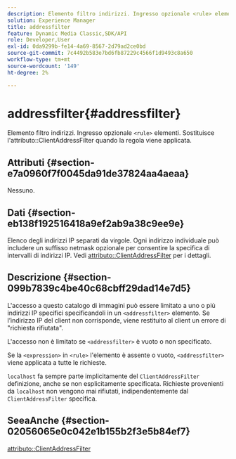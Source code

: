 ```yaml
---
description: Elemento filtro indirizzi. Ingresso opzionale <rule> elementi. Sostituisce l'attributo ClientAddressFilter quando la regola viene applicata.
solution: Experience Manager
title: addressfilter
feature: Dynamic Media Classic,SDK/API
role: Developer,User
exl-id: 0da9299b-fe14-4a69-8567-2d79ad2ce0bd
source-git-commit: 7c4492b583e7bd6fb87229c4566f1d9493c8a650
workflow-type: tm+mt
source-wordcount: '149'
ht-degree: 2%

---
```


# addressfilter{#addressfilter}

Elemento filtro indirizzi. Ingresso opzionale `<rule>` elementi. Sostituisce l&#39;attributo::ClientAddressFilter quando la regola viene applicata.

## Attributi {#section-e7a0960f7f0045da91de37824aa4aeaa}

Nessuno.

## Dati {#section-eb138f192516418a9ef2ab9a38c9ee9e}

Elenco degli indirizzi IP separati da virgole. Ogni indirizzo individuale può includere un suffisso netmask opzionale per consentire la specifica di intervalli di indirizzi IP. Vedi [attributo::ClientAddressFilter](/help/aem-is-ir-api/ir-api/material-cat/image-rendering-api-ref/c-ir-material-catalog/c-ir-attributes-reference/r-ir-clientaddressfilter.md) per i dettagli.

## Descrizione {#section-099b7839c4be40c68cbff29dad14e7d5}

L&#39;accesso a questo catalogo di immagini può essere limitato a uno o più indirizzi IP specifici specificandoli in un `<addressfilter>` elemento. Se l’indirizzo IP del client non corrisponde, viene restituito al client un errore di &quot;richiesta rifiutata&quot;.

L&#39;accesso non è limitato se `<addressfilter>` è vuoto o non specificato.

Se la `<expression>` in `<rule>` l&#39;elemento è assente o vuoto, `<addressfilter>` viene applicata a tutte le richieste.

`localhost` fa sempre parte implicitamente del `ClientAddressFilter` definizione, anche se non esplicitamente specificata. Richieste provenienti da `localhost` non vengono mai rifiutati, indipendentemente dal `ClientAddressFilter` specifica.

## SeeaAnche {#section-02056065e0c042e1b155b2f3e5b84ef7}

[attributo::ClientAddressFilter](../../../../../ir-api/material-cat/image-rendering-api-ref/c-ir-material-catalog/c-ir-attributes-reference/r-ir-clientaddressfilter.md#reference-52a541cec0b0424faf263d1fb4946b5f)
